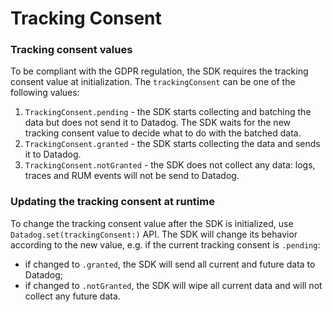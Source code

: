 # Tracking Consent

### Tracking consent values

To be compliant with the GDPR regulation, the SDK requires the tracking consent value at initialization.
The `trackingConsent` can be one of the following values:

1. `TrackingConsent.pending` - the SDK starts collecting and batching the data but does not send it to Datadog. The SDK waits for the new tracking consent value to decide what to do with the batched data.
2. `TrackingConsent.granted` - the SDK starts collecting the data and sends it to Datadog.
3. `TrackingConsent.notGranted` - the SDK does not collect any data: logs, traces and RUM events will not be send to Datadog.
   
### Updating the tracking consent at runtime

To change the tracking consent value after the SDK is initialized, use `Datadog.set(trackingConsent:)` API.
The SDK will change its behavior according to the new value, e.g. if the current tracking consent is `.pending`:

- if changed to `.granted`, the SDK will send all current and future data to Datadog;
- if changed to `.notGranted`, the SDK will wipe all current data and will not collect any future data.
